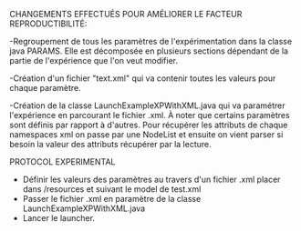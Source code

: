 CHANGEMENTS EFFECTUÉS POUR AMÉLIORER LE FACTEUR REPRODUCTIBILITÉ:

-Regroupement de tous les paramètres de l'expérimentation dans la classe java PARAMS.
Elle est décomposée en plusieurs sections dépendant de la partie de l'expérience que l'on veut modifier.

-Création d'un fichier "text.xml" qui va contenir toutes les valeurs pour chaque paramètre.

-Création de la classe LaunchExampleXPWithXML.java qui va paramétrer l'expérience en parcourant le fichier
.xml. À noter que certains paramètres sont définis par rapport à d'autres.
Pour récupérer les attributs de chaque namespaces xml on passe par une NodeList et ensuite on vient parser si besoin
la valeur des attributs récupérer par la lecture.

PROTOCOL EXPERIMENTAL

- Définir les valeurs des paramètres au travers d'un fichier .xml placer dans /resources et suivant le model de test.xml
- Passer le fichier .xml en paramètre de la classe LaunchExampleXPWithXML.java
- Lancer le launcher.
